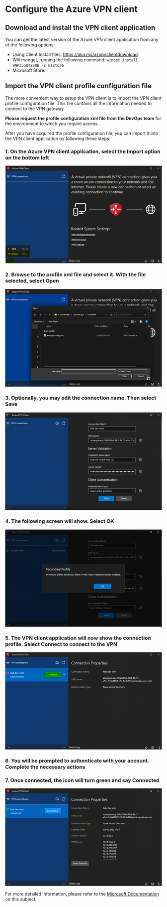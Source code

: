 # Configure the Azure VPN client

## Download and install the VPN client application

You can get the latest version of the Azure VPN client application from any of
the following options:

- Using Client Install files: <https://aka.ms/azvpnclientdownload>.
- With winget, running the following command: `winget install 9NP355QT2SQB -s msstore`
- Microsoft Store.

## Import the VPN client profile configuration file

The more convenient way to setup the VPN client is to import the VPN client
profile configuration file. This file contains all the information needed to
connect to the VPN gateway.

**Please request the profile configuration xml file from the DevOps team** for
the environment to which you require access.

After you have acquired the profile configuration file, you can import it into
the VPN client application by following these steps:

### 1. On the Azure VPN client application, select the **Import** option on the bottom left

![Step 1](./img/VpnClient/VpnClientSetup1.png)

### 2. Browse to the profile xml file and select it. With the file selected, select **Open**

![Step 2](./img/VpnClient/VpnClientSetup2.png)

### 3. Optionally, you may edit the connection name. Then select **Save**

![Step 3](./img/VpnClient/VpnClientSetup3.png)

### 4. The following screen will show. Select **OK**

![Step 4](./img/VpnClient/VpnClientSetup4.png)

### 5. The VPN client application will now show the connection profile. Select **Connect** to connect to the VPN

![Step 5](./img/VpnClient/VpnClientSetup5.png)

### 6. You will be prompted to authenticate with your account. Complete the necessary actions

### 7. Once connected, the icon will turn green and say **Connected**

![Step 7](./img/VpnClient/VpnClientSetup7.png)

For more detailed information, please refer to the
[Microsoft Documentation](https://learn.microsoft.com/en-us/azure/vpn-gateway/openvpn-azure-ad-client)
on this subject.
